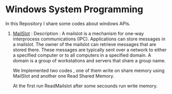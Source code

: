 # Windows System Programming

In this Repository I share some codes about windows APIs.

1. [MailSlot](InterProcessCommiunication\MailSlot) : 
   Description : A mailslot is a mechanism for one-way interprocess communications (IPC). Applications can store messages in a mailslot. The owner of the mailslot can retrieve messages that are stored there. These messages are typically sent over a network to either a specified computer or to all computers in a specified domain. A domain is a group of workstations and servers that share a group name.

    We Implemented two codes , one of them write on share memory using MailSlot and another one Read Shared Memory.

    At the first run ReadMailslot after some secounds run write memory.

